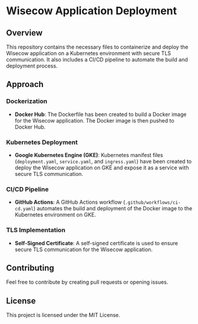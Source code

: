 # Wisecow Application Deployment

## Overview
This repository contains the necessary files to containerize and deploy the Wisecow application on a Kubernetes environment with secure TLS communication. It also includes a CI/CD pipeline to automate the build and deployment process.

## Approach
### Dockerization
- **Docker Hub**: The Dockerfile has been created to build a Docker image for the Wisecow application. The Docker image is then pushed to Docker Hub.

### Kubernetes Deployment
- **Google Kubernetes Engine (GKE)**: Kubernetes manifest files (`deployment.yaml`, `service.yaml`, and `ingress.yaml`) have been created to deploy the Wisecow application on GKE and expose it as a service with secure TLS communication.

### CI/CD Pipeline
- **GitHub Actions**: A GitHub Actions workflow (`.github/workflows/ci-cd.yaml`) automates the build and deployment of the Docker image to the Kubernetes environment on GKE.

### TLS Implementation
- **Self-Signed Certificate**: A self-signed certificate is used to ensure secure TLS communication for the Wisecow application.
## Contributing
Feel free to contribute by creating pull requests or opening issues.

## License
This project is licensed under the MIT License.
